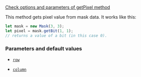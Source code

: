 [Check options and parameters of getPixel method](https://image-js.github.io/image-js-typescript/classes/Mask.html#getBit 'github.io link')

This method gets pixel value from mask data. It works like this:

```ts
let mask = new Mask(3, 3);
let pixel = mask.getBit(1, 1);
// returns a value of a bit (in this case 0).
```

### Parameters and default values

- [`row`](https://image-js.github.io/image-js-typescript/classes/Mask.html#getPixel 'github.io link')

- [`column`](https://image-js.github.io/image-js-typescript/classes/Mask.html#getPixel 'github.io link')
